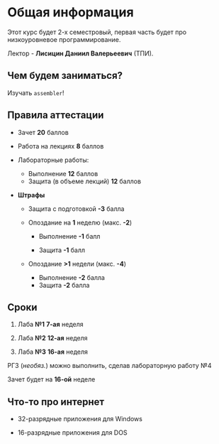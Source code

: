 # Общая информация

Этот курс будет 2-х семестровый, первая часть будет про низкоуровневое программирование.

Лектор - **Лисицин Даниил Валерьеевич** (ТПИ).

## **Чем будем заниматься?**

Изучать `assembler`!

## **Правила аттестации**

- Зачет **20** баллов

- Работа на лекциях **8** баллов

- Лабораторные работы:

  - Выполнение **12** баллов
  - Защита (в объеме лекций) **12** баллов

- **Штрафы**
  
  - Защита с подготовкой **-3** балла

  - Опоздание на **1** неделю (макс. **-2**)

    - Выполнение **-1** балл

    - Защита **-1** балл
  
  - Опоздание **>1** недели (макс. **-4**)

    - Выполнение **-2** балла
    - Защита **-2** балла

## **Сроки**

1. Лаба **№1** **7-ая** неделя

2. Лаба **№2** **12-ая** неделя

3. Лаба **№3** **16-ая** неделя

РГЗ (*необяз.*) можно выполнить, сделав лабораторную работу №4

Зачет будет на **16-ой** неделе

## **Что-то про интернет**

- 32-разрядные приложения для Windows

- 16-разрядные приложения для DOS
